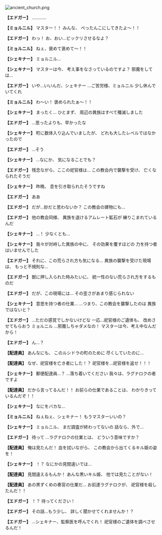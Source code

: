 
![ancient_church.png](../images/backgrounds/ancient_church.png)

**【エドガー】**
…………

**【ミョルニル】**
マスター！！
みんな、
ぺったんこにしてきたよ～！！

**【エドガー】**
わっ！
お、おい…ビックリさせるなよ？

**【ミョルニル】**
ねぇ、褒めて褒めて～！！

**【シェキナー】**
ミョルニル…

**【シェキナー】**
マスターは今、
考え事をなさっているのですよ？
邪魔をしては…

**【エドガー】**
いや…いいんだ、シェキナー
…ご苦労様、ミョルニル
少し休んでいてくれ

**【ミョルニル】**
わ～い！
褒められたぁ～！！

**【シェキナー】**
まったく…
ひとまず、
周辺の異族はすべて殲滅しました

**【エドガー】**
…思ったよりも、早かったな

**【シェキナー】**
町に数体入り込んでいましたが、
どれも大したレベルではなかったので

**【エドガー】**
…そう

**【シェキナー】**
…なにか、
気になることでも？

**【エドガー】**
残念ながら、ここの祀官様は…
この教会内で襲撃を受け、
亡くなられたそうだ

**【シェキナー】**
昨晩、
息を引き取られたそうですね

**【エドガー】**
ああ

**【エドガー】**
だが…妙だと思わないか？
この教会の建物にも…

**【エドガー】**
他の教会同様、
異族を退けるアムレート鉱石が
練りこまれているんだ

**【シェキナー】**
…！
少なくとも…

**【シェキナー】**
我々が対峙した異族の中に、
その効果を覆すほどの
力を持つ者はいませんでした

**【エドガー】**
それに、この荒らされ方も気になる…
異族の襲撃を受けた現場は、
もっと不規則な…

**【エドガー】**
獣に押し入られた時みたいに、
統一性のない荒らされ方をするものだ

**【エドガー】**
だが、この現場には…
その歪さがあまり感じられない

**【シェキナー】**
意思を持つ者の仕業…
…つまり、この教会を襲撃したのは
異族ではないと？

**【エドガー】**
…ただの感覚でしかないけどな
一応…祀官様のご遺体も、
改めさせてもらおう
ミョルニル
…邪魔しちゃダメなの！
マスターは今、考え中なんだから！

**【エドガー】**
ん…？

**【配達員】**
あんなにも、
このルシドラの町のために
尽くしていたのに…

**【配達員】**
なぜ、祀官様を亡き者にした！？
祀官様を…祀官様を返せ！！！

**【シェキナー】**
郵便配達員…？
…落ち着いてください
我々は、ラグナロクの者ですよ

**【配達員】**
だから言ってるんだ！！
お前らの仕業であることは、
わかりきっているんだぞ！！

**【シェキナー】**
なにをバカな…

**【ミョルニル】**
ねぇねぇ、シェキナー！
もうマスターいいの？

**【シェキナー】**
ミョルニル、
まだ調査が終わってないの
話なら、外で…

**【エドガー】**
待って
…ラグナロクの仕業とは、
どういう意味ですか？

**【配達員】**
俺は見たんだ！
血を拭いながら、
この教会から出てくるキル姫の姿を！

**【シェキナー】**
！？
なにかの見間違いでは…

**【配達員】**
見間違えるもんか！
あんな黒いキル姫、
他では見たことがない！

**【配達員】**
あの黒ずくめの奏官の仕業だ…
お前達ラグナロクが、
祀官様を殺したんだ！！

**【エドガー】**
！？
待ってください！

**【エドガー】**
その話…もう少し、
詳しく聞かせてくれませんか！？

**【エドガー】**
…シェキナー、監察医を呼んでくれ！
祀官様のご遺体を調べさせるんだ！